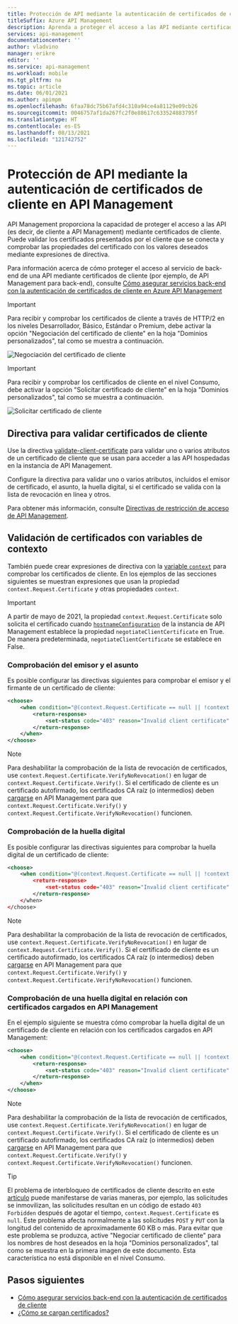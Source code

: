 ```yaml
---
title: Protección de API mediante la autenticación de certificados de cliente en API Management
titleSuffix: Azure API Management
description: Aprenda a proteger el acceso a las API mediante certificados de cliente. Se pueden usar expresiones de directiva para validar los certificados entrantes.
services: api-management
documentationcenter: ''
author: vladvino
manager: erikre
editor: ''
ms.service: api-management
ms.workload: mobile
ms.tgt_pltfrm: na
ms.topic: article
ms.date: 06/01/2021
ms.author: apimpm
ms.openlocfilehash: 6faa78dc75b67afd4c310a94ce4a81129e09cb26
ms.sourcegitcommit: 0046757af1da267fc2f0e88617c633524883795f
ms.translationtype: HT
ms.contentlocale: es-ES
ms.lasthandoff: 08/13/2021
ms.locfileid: "121742752"
---
```

# <a name="how-to-secure-apis-using-client-certificate-authentication-in-api-management"></a>Protección de API mediante la autenticación de certificados de cliente en API Management

API Management proporciona la capacidad de proteger el acceso a las API (es decir, de cliente a API Management) mediante certificados de cliente. Puede validar los certificados presentados por el cliente que se conecta y comprobar las propiedades del certificado con los valores deseados mediante expresiones de directiva.

Para información acerca de cómo proteger el acceso al servicio de back-end de una API mediante certificados de cliente (por ejemplo, de API Management para back-end), consulte [Cómo asegurar servicios back-end con la autenticación de certificados de cliente en Azure API Management](./api-management-howto-mutual-certificates.md)

> [!IMPORTANT]
> Para recibir y comprobar los certificados de cliente a través de HTTP/2 en los niveles Desarrollador, Básico, Estándar o Premium, debe activar la opción "Negociación del certificado de cliente" en la hoja "Dominios personalizados", tal como se muestra a continuación.

![Negociación del certificado de cliente](./media/api-management-howto-mutual-certificates-for-clients/negotiate-client-certificate.png)

> [!IMPORTANT]
> Para recibir y comprobar los certificados de cliente en el nivel Consumo, debe activar la opción "Solicitar certificado de cliente" en la hoja "Dominios personalizados", tal como se muestra a continuación.

![Solicitar certificado de cliente](./media/api-management-howto-mutual-certificates-for-clients/request-client-certificate.png)

## <a name="policy-to-validate-client-certificates"></a>Directiva para validar certificados de cliente

Use la directiva [validate-client-certificate](api-management-access-restriction-policies.md#validate-client-certificate) para validar uno o varios atributos de un certificado de cliente que se usan para acceder a las API hospedadas en la instancia de API Management.

Configure la directiva para validar uno o varios atributos, incluidos el emisor de certificado, el asunto, la huella digital, si el certificado se valida con la lista de revocación en línea y otros.

Para obtener más información, consulte [Directivas de restricción de acceso de API Management](api-management-access-restriction-policies.md).

## <a name="certificate-validation-with-context-variables"></a>Validación de certificados con variables de contexto

También puede crear expresiones de directiva con la [variable `context`](api-management-policy-expressions.md#ContextVariables) para comprobar los certificados de cliente. En los ejemplos de las secciones siguientes se muestran expresiones que usan la propiedad `context.Request.Certificate` y otras propiedades `context`.

> [!IMPORTANT]
> A partir de mayo de 2021, la propiedad `context.Request.Certificate` solo solicita el certificado cuando [`hostnameConfiguration`](/rest/api/apimanagement/2020-12-01/api-management-service/create-or-update#hostnameconfiguration) de la instancia de API Management establece la propiedad `negotiateClientCertificate` en True. De manera predeterminada, `negotiateClientCertificate` se establece en False.

### <a name="checking-the-issuer-and-subject"></a>Comprobación del emisor y el asunto

Es posible configurar las directivas siguientes para comprobar el emisor y el firmante de un certificado de cliente:

```xml
<choose>
    <when condition="@(context.Request.Certificate == null || !context.Request.Certificate.Verify() || context.Request.Certificate.Issuer != "trusted-issuer" || context.Request.Certificate.SubjectName.Name != "expected-subject-name")" >
        <return-response>
            <set-status code="403" reason="Invalid client certificate" />
        </return-response>
    </when>
</choose>
```

> [!NOTE]
> Para deshabilitar la comprobación de la lista de revocación de certificados, use `context.Request.Certificate.VerifyNoRevocation()` en lugar de `context.Request.Certificate.Verify()`.
> Si el certificado de cliente es un certificado autofirmado, los certificados CA raíz (o intermedios) deben [cargarse](api-management-howto-ca-certificates.md) en API Management para que `context.Request.Certificate.Verify()` y `context.Request.Certificate.VerifyNoRevocation()` funcionen.

### <a name="checking-the-thumbprint"></a>Comprobación de la huella digital

Es posible configurar las directivas siguientes para comprobar la huella digital de un certificado de cliente:

```xml
<choose>
    <when condition="@(context.Request.Certificate == null || !context.Request.Certificate.Verify() || context.Request.Certificate.Thumbprint != "DESIRED-THUMBPRINT-IN-UPPER-CASE")" >
        <return-response>
            <set-status code="403" reason="Invalid client certificate" />
        </return-response>
    </when>
</choose>
```

> [!NOTE]
> Para deshabilitar la comprobación de la lista de revocación de certificados, use `context.Request.Certificate.VerifyNoRevocation()` en lugar de `context.Request.Certificate.Verify()`.
> Si el certificado de cliente es un certificado autofirmado, los certificados CA raíz (o intermedios) deben [cargarse](api-management-howto-ca-certificates.md) en API Management para que `context.Request.Certificate.Verify()` y `context.Request.Certificate.VerifyNoRevocation()` funcionen.

### <a name="checking-a-thumbprint-against-certificates-uploaded-to-api-management"></a>Comprobación de una huella digital en relación con certificados cargados en API Management

En el ejemplo siguiente se muestra cómo comprobar la huella digital de un certificado de cliente en relación con los certificados cargados en API Management:

```xml
<choose>
    <when condition="@(context.Request.Certificate == null || !context.Request.Certificate.Verify()  || !context.Deployment.Certificates.Any(c => c.Value.Thumbprint == context.Request.Certificate.Thumbprint))" >
        <return-response>
            <set-status code="403" reason="Invalid client certificate" />
        </return-response>
    </when>
</choose>

```

> [!NOTE]
> Para deshabilitar la comprobación de la lista de revocación de certificados, use `context.Request.Certificate.VerifyNoRevocation()` en lugar de `context.Request.Certificate.Verify()`.
> Si el certificado de cliente es un certificado autofirmado, los certificados CA raíz (o intermedios) deben [cargarse](api-management-howto-ca-certificates.md) en API Management para que `context.Request.Certificate.Verify()` y `context.Request.Certificate.VerifyNoRevocation()` funcionen.

> [!TIP]
> El problema de interbloqueo de certificados de cliente descrito en este [artículo](https://techcommunity.microsoft.com/t5/Networking-Blog/HTTPS-Client-Certificate-Request-freezes-when-the-Server-is/ba-p/339672) puede manifestarse de varias maneras, por ejemplo, las solicitudes se inmovilizan, las solicitudes resultan en un código de estado `403 Forbidden` después de agotar el tiempo, `context.Request.Certificate` es `null`. Este problema afecta normalmente a las solicitudes `POST` y `PUT` con la longitud del contenido de aproximadamente 60 KB o más.
> Para evitar que este problema se produzca, active "Negociar certificado de cliente" para los nombres de host deseados en la hoja "Dominios personalizados", tal como se muestra en la primera imagen de este documento. Esta característica no está disponible en el nivel Consumo.

## <a name="next-steps"></a>Pasos siguientes

-   [Cómo asegurar servicios back-end con la autenticación de certificados de cliente](./api-management-howto-mutual-certificates.md)
-   [¿Cómo se cargan certificados?](./api-management-howto-mutual-certificates.md)
